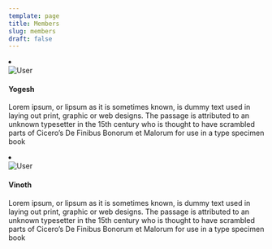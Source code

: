 ```yaml
---
template: page
title: Members
slug: members
draft: false
---
```


<li class="member-list-item">
  <div>
    <img
      src="https://writersark.com/media/user-1-.svg"
      alt="User"
      class="list-item-image"
    />
  </div>
  <div class="list-item-content">
    <h4>Yogesh</h4>
    <p>
      Lorem ipsum, or lipsum as it is sometimes known, is dummy text used in
      laying out print, graphic or web designs. The passage is attributed to
      an unknown typesetter in the 15th century who is thought to have
      scrambled parts of Cicero’s De Finibus Bonorum et Malorum for use in a
      type specimen book
    </p>
  </div>
</li>

<li class="member-list-item">
  <div>
    <img
      src="https://writersark.com/media/user-1-.svg"
      alt="User"
      class="list-item-image"
    />
  </div>
  <div class="list-item-content">
    <h4>Vinoth</h4>
    <p>
      Lorem ipsum, or lipsum as it is sometimes known, is dummy text used in
      laying out print, graphic or web designs. The passage is attributed to
      an unknown typesetter in the 15th century who is thought to have
      scrambled parts of Cicero’s De Finibus Bonorum et Malorum for use in a
      type specimen book
    </p>
  </div>
</li>
